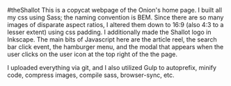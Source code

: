 #theShallot
This is a copycat webpage of the Onion's home page. I built all my css using Sass; the naming convention is BEM. Since there are so many images of disparate aspect ratios, I altered them down to 16:9 (also 4:3 to a lesser extent) using css padding. I additionally made the Shallot logo in Inkscape. The main bits of Javascript here are the article reel, the search bar click event, the hamburger menu, and the modal that appears when the user clicks on the user icon at the top right of the the page.

I uploaded everything via git, and I also utilized Gulp to autoprefix, minify code, compress images, compile sass, browser-sync, etc.